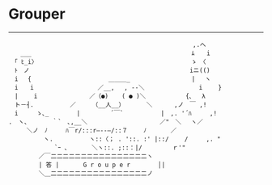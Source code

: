 # Grouper
---
    　 　 　 　　　　　　　 　 　　　　　　　　　　　　　　　　 ,.へ
    　　___ 　　　　　　　 　 　 　 　 　　　　　　　　　　　　ﾑ　　i
    　「 ﾋ_i〉　　　 　 　　　　　　 　 　　　　　　　　　　　　 ゝ　〈
    　ﾄ　ノ 　　　　　　　　　　　　　　　　　　　　　　　　　　iニ(()
    　i 　{ 　 　　　　　　　 　　　＿＿＿_ 　 　　　　　　　　| 　ヽ
    　i　　i　　　 　　　　　　　／__,　 , ‐-＼ 　 　 　 　 　　i 　　}
    　|　　 i　　　　　　 　　／（●) 　 ( ● )＼　　　　　　 {､　 λ
    　ト－┤.　　　　　　／ 　 　（__人__） 　　　＼　　　 ,ノ　￣ ,!
    　i　　　ゝ､_ 　　　　|　　　　　´￣` 　 　　　　|　,. '´ﾊ　　　,!
    .　ヽ、 　　　｀`　､,__＼ 　　 　 　　　　　 　 ／"　＼ 　ヽ／
    　　　＼ノ　ﾉ　　　ﾊ￣r/:::r―--―/::７　　 ﾉ　　　　／
    　 　　 　 ヽ.　　　　　　ヽ::〈； . '::. :' |::/　　 /　　　,. "
    　　　　　　　 `ｰ ､　　　　＼ヽ::. ;::：|/　　　　　ｒ'"
    　　　　　／￣二二二二二二二二二二二二二二二二ヽ
    　　　　　| 答 |　　　　G r o u p e r　 　　　│|
    　　　　　＼＿二二二二二二二二二二二二二二二二ノ